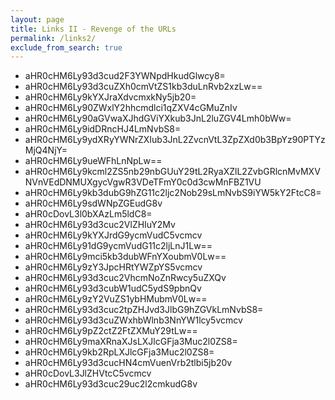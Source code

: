```yaml
---
layout: page
title: Links II - Revenge of the URLs 
permalink: /links2/
exclude_from_search: true
---
```


<ul id="lobf">
	<li>aHR0cHM6Ly93d3cud2F3YWNpdHkudGlwcy8=</li>
	<li>aHR0cHM6Ly93d3cuZXh0cmVtZS1kb3duLnRvb2xzLw==</li>
	<li>aHR0cHM6Ly9kYXJraXdvcmxkNy5jb20=</li>
	<li>aHR0cHM6Ly90ZWxlY2hhcmdlci1qZXV4cGMuZnIv</li>
	<li>aHR0cHM6Ly90aGVwaXJhdGViYXkub3JnL2luZGV4Lmh0bWw=</li>
	<li>aHR0cHM6Ly9idDRncHJ4LmNvbS8=</li>
	<li>aHR0cHM6Ly9ydXRyYWNrZXIub3JnL2ZvcnVtL3ZpZXd0b3BpYz90PTYzMjQ4NjY=</li>
	<li>aHR0cHM6Ly9ueWFhLnNpLw==</li>
	<li>aHR0cHM6Ly9kcml2ZS5nb29nbGUuY29tL2RyaXZlL2ZvbGRlcnMvMXVNVnVEdDNMUXgycVgwR3VDeTFmY0c0d3cwMnFBZ1VU</li>
	<li>aHR0cHM6Ly9kb3dubG9hZG11c2ljc2Nob29sLmNvbS9iYW5kY2FtcC8=</li>
	<li>aHR0cHM6Ly9sdWNpZGEudG8v</li>
	<li>aHR0cDovL3l0bXAzLm5ldC8=</li>
	<li>aHR0cHM6Ly93d3cuc2VlZHIuY2Mv</li>
	<li>aHR0cHM6Ly9kYXJrdG9ycmVudC5vcmcv</li>
	<li>aHR0cHM6Ly91dG9ycmVudG11c2ljLnJ1Lw==</li>
	<li>aHR0cHM6Ly9mci5kb3dubWFnYXoubmV0Lw==</li>
	<li>aHR0cHM6Ly9zY3JpcHRtYWZpYS5vcmcv</li>
	<li>aHR0cHM6Ly93d3cuc2VhcmNoZnRwcy5uZXQv</li>
	<li>aHR0cHM6Ly93d3cubW1udC5ydS9pbnQv</li>
	<li>aHR0cHM6Ly9zY2VuZS1ybHMubmV0Lw==</li>
	<li>aHR0cHM6Ly93d3cuc2tpZHJvd3JlbG9hZGVkLmNvbS8=</li>
	<li>aHR0cHM6Ly93d3cuZWxhbWlnb3NnYW1lcy5vcmcv</li>
	<li>aHR0cHM6Ly9pZ2ctZ2FtZXMuY29tLw==</li>
	<li>aHR0cHM6Ly9maXRnaXJsLXJlcGFja3Muc2l0ZS8=</li>
	<li>aHR0cHM6Ly9kb2RpLXJlcGFja3Muc2l0ZS8=</li>
	<li>aHR0cHM6Ly93d3cucHN4cmVuenVrb2tlbi5jb20v</li>
	<li>aHR0cDovL3JlZHVtcC5vcmcv</li>
	<li>aHR0cHM6Ly93d3cuc29uc2l2cmkudG8v</li>
</ul>

<script>
	const lobfLinks = document.querySelectorAll("#lobf li");

	// Loop through each string
	lobfLinks.forEach((item) => {
		item.addEventListener("mouseover", () => {
			// Check if the item has already been converted
			if (!item.dataset.converted) {
				// Decode the Base64 string
				const decodedUrl = atob(item.textContent.trim());
		
				// Create a clickable link
				const link = document.createElement("a");
				link.href = decodedUrl;
				link.textContent = decodedUrl;
				link.target = "_blank"; // Open in a new tab

				// Replace the list item content with the link
				item.textContent = ""; // Clear the existing text
				item.appendChild(link);
			}
		});
	});
</script>
